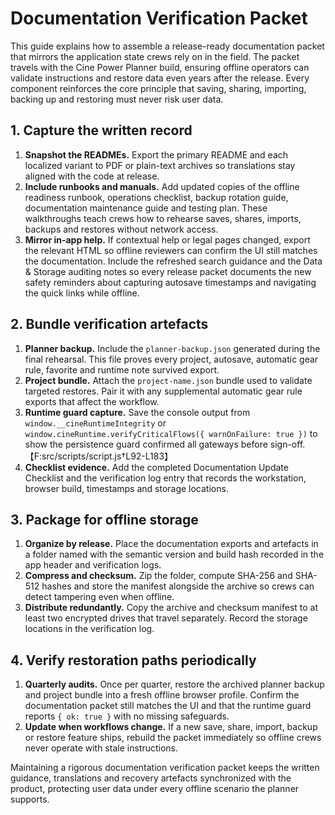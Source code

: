 # Documentation Verification Packet

This guide explains how to assemble a release-ready documentation packet that mirrors the
application state crews rely on in the field. The packet travels with the Cine Power Planner
build, ensuring offline operators can validate instructions and restore data even years after the
release. Every component reinforces the core principle that saving, sharing, importing, backing
up and restoring must never risk user data.

## 1. Capture the written record

1. **Snapshot the READMEs.** Export the primary README and each localized variant to PDF or
   plain-text archives so translations stay aligned with the code at release.
2. **Include runbooks and manuals.** Add updated copies of the offline readiness runbook,
   operations checklist, backup rotation guide, documentation maintenance guide and testing
   plan. These walkthroughs teach crews how to rehearse saves, shares, imports, backups and
   restores without network access.
3. **Mirror in-app help.** If contextual help or legal pages changed, export the relevant HTML
   so offline reviewers can confirm the UI still matches the documentation. Include the
   refreshed search guidance and the Data & Storage auditing notes so every release packet
   documents the new safety reminders about capturing autosave timestamps and navigating the
   quick links while offline.

## 2. Bundle verification artefacts

1. **Planner backup.** Include the `planner-backup.json` generated during the final rehearsal.
   This file proves every project, autosave, automatic gear rule, favorite and runtime note
   survived export.
2. **Project bundle.** Attach the `project-name.json` bundle used to validate targeted restores.
   Pair it with any supplemental automatic gear rule exports that affect the workflow.
3. **Runtime guard capture.** Save the console output from `window.__cineRuntimeIntegrity` or
   `window.cineRuntime.verifyCriticalFlows({ warnOnFailure: true })` to show the persistence
   guard confirmed all gateways before sign-off.【F:src/scripts/script.js†L92-L183】
4. **Checklist evidence.** Add the completed Documentation Update Checklist and the verification
   log entry that records the workstation, browser build, timestamps and storage locations.

## 3. Package for offline storage

1. **Organize by release.** Place the documentation exports and artefacts in a folder named with
   the semantic version and build hash recorded in the app header and verification logs.
2. **Compress and checksum.** Zip the folder, compute SHA-256 and SHA-512 hashes and store the
   manifest alongside the archive so crews can detect tampering even when offline.
3. **Distribute redundantly.** Copy the archive and checksum manifest to at least two encrypted
   drives that travel separately. Record the storage locations in the verification log.

## 4. Verify restoration paths periodically

1. **Quarterly audits.** Once per quarter, restore the archived planner backup and project bundle
   into a fresh offline browser profile. Confirm the documentation packet still matches the UI and
   that the runtime guard reports `{ ok: true }` with no missing safeguards.
2. **Update when workflows change.** If a new save, share, import, backup or restore feature ships,
   rebuild the packet immediately so offline crews never operate with stale instructions.

Maintaining a rigorous documentation verification packet keeps the written guidance, translations
and recovery artefacts synchronized with the product, protecting user data under every offline
scenario the planner supports.
